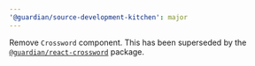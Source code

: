 ```yaml
---
'@guardian/source-development-kitchen': major
---
```


Remove `Crossword` component. This has been superseded by the [`@guardian/react-crossword`](https://github.com/guardian/csnx/tree/main/libs/%40guardian/react-crossword) package.
